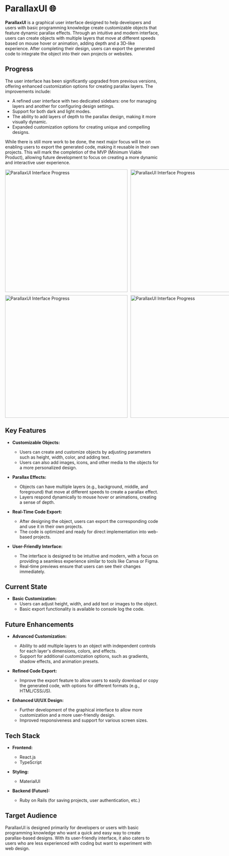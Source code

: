 # ParallaxUI 🌐

**ParallaxUI** is a graphical user interface designed to help developers and users with basic programming knowledge create customizable objects that feature dynamic parallax effects. Through an intuitive and modern interface, users can create objects with multiple layers that move at different speeds based on mouse hover or animation, adding depth and a 3D-like experience. After completing their design, users can export the generated code to integrate the object into their own projects or websites.

## Progress

The user interface has been significantly upgraded from previous versions, offering enhanced customization options for creating parallax layers. The improvements include:

- A refined user interface with two dedicated sidebars: one for managing layers and another for configuring design settings.
- Support for both dark and light modes.
- The ability to add layers of depth to the parallax design, making it more visually dynamic.
- Expanded customization options for creating unique and compelling designs.

While there is still more work to be done, the next major focus will be on enabling users to export the generated code, making it reusable in their own projects. This will mark the completion of the MVP (Minimum Viable Product), allowing future development to focus on creating a more dynamic and interactive user experience.

<div style="display: grid; grid-template-columns: 1fr 1fr; gap: 10px;">
  <img src="./src/assets/Screenshot%202024-10-23%20at%2011.11.34%E2%80%AFPM.png" alt="ParallaxUI Interface Progress" width="400"/>
  <img src="./src/assets/Screenshot%202024-10-23%20at%2011.11.16%E2%80%AFPM.png" alt="ParallaxUI Interface Progress" width="400"/>
  <img src="./src/assets/Screenshot 2024-10-23 at 11.11.03 PM.png" alt="ParallaxUI Interface Progress" width="400"/>
  <img src="./src/assets/Screenshot 2024-10-23 at 11.10.54 PM.png" alt="ParallaxUI Interface Progress" width="400"/>
</div>

## Key Features

- **Customizable Objects:**

  - Users can create and customize objects by adjusting parameters such as height, width, color, and adding text.
  - Users can also add images, icons, and other media to the objects for a more personalized design.

- **Parallax Effects:**

  - Objects can have multiple layers (e.g., background, middle, and foreground) that move at different speeds to create a parallax effect.
  - Layers respond dynamically to mouse hover or animations, creating a sense of depth.

- **Real-Time Code Export:**

  - After designing the object, users can export the corresponding code and use it in their own projects.
  - The code is optimized and ready for direct implementation into web-based projects.

- **User-Friendly Interface:**
  - The interface is designed to be intuitive and modern, with a focus on providing a seamless experience similar to tools like Canva or Figma.
  - Real-time previews ensure that users can see their changes immediately.

## Current State

- **Basic Customization:**
  - Users can adjust height, width, and add text or images to the object.
  - Basic export functionality is available to console log the code.

## Future Enhancements

- **Advanced Customization:**

  - Ability to add multiple layers to an object with independent controls for each layer's dimensions, colors, and effects.
  - Support for additional customization options, such as gradients, shadow effects, and animation presets.

- **Refined Code Export:**

  - Improve the export feature to allow users to easily download or copy the generated code, with options for different formats (e.g., HTML/CSS/JS).

- **Enhanced UI/UX Design:**
  - Further development of the graphical interface to allow more customization and a more user-friendly design.
  - Improved responsiveness and support for various screen sizes.

## Tech Stack

- **Frontend:**

  - React.js
  - TypeScript

- **Styling:**

  - MaterialUI

- **Backend (Future):**
  - Ruby on Rails (for saving projects, user authentication, etc.)

## Target Audience

ParallaxUI is designed primarily for developers or users with basic programming knowledge who want a quick and easy way to create parallax-based designs. With its user-friendly interface, it also caters to users who are less experienced with coding but want to experiment with web design.
